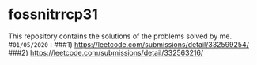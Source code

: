 # fossnitrrcp31
This repository contains the solutions of the problems solved by me.  
#`01/05/2020` : ###1) https://leetcode.com/submissions/detail/332599254/
               ###2) https://leetcode.com/submissions/detail/332563216/
